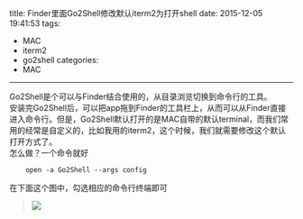 title: Finder里面Go2Shell修改默认iterm2为打开shell
date: 2015-12-05 19:41:53
tags: 
- MAC
- iterm2
- go2shell
categories: 
- MAC
---
Go2Shell是个可以与Finder结合使用的，从目录浏览切换到命令行的工具。  
安装完Go2Shell后，可以把app拖到Finder的工具栏上，从而可以从Finder直接进入命令行。但是，Go2Shell默认打开的是MAC自带的默认terminal，而我们常用的经常是自定义的，比如我用的iterm2，这个时候，我们就需要修改这个默认打开方式了。  
怎么做？一个命令就好  

		open -a Go2Shell --args config  
		
在下面这个图中，勾选相应的命令行终端即可  
>![](http://7xoxy0.com1.z0.glb.clouddn.com/go2shell.png)